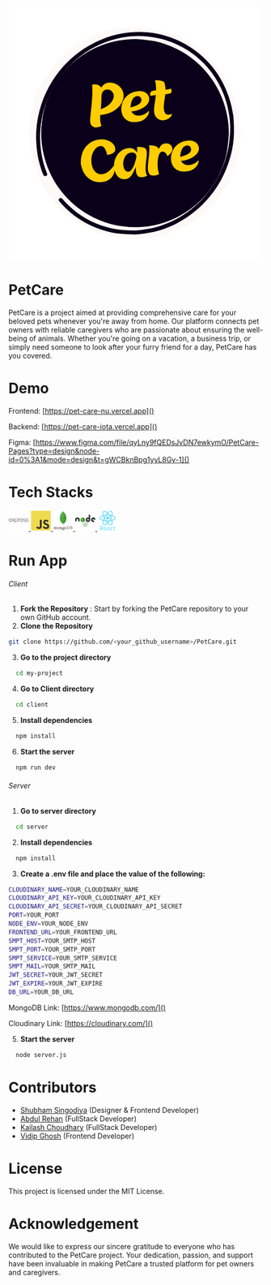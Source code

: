 ![1706539901084](./client/src/assets/images/logo.png)

# PetCare

PetCare is a project aimed at providing comprehensive care for your beloved pets whenever you're away from home. Our platform connects pet owners with reliable caregivers who are passionate about ensuring the well-being of animals. Whether you're going on a vacation, a business trip, or simply need someone to look after your furry friend for a day, PetCare has you covered.

# Demo

Frontend: [https://pet-care-nu.vercel.app]()

Backend: [https://pet-care-iota.vercel.app]()

Figma: [https://www.figma.com/file/qyLny9fQEDsJvDN7ewkymO/PetCare-Pages?type=design&node-id=0%3A1&mode=design&t=gWCBknBpg1yyL8Gy-1]()

# Tech Stacks

<p align="left"> <a href="https://expressjs.com" target="_blank" rel="noreferrer"> <img src="https://raw.githubusercontent.com/devicons/devicon/master/icons/express/express-original-wordmark.svg" alt="express" width="40" height="40"/> </a> <a href="https://developer.mozilla.org/en-US/docs/Web/JavaScript" target="_blank" rel="noreferrer"> <img src="https://raw.githubusercontent.com/devicons/devicon/master/icons/javascript/javascript-original.svg" alt="javascript" width="40" height="40"/> </a> <a href="https://www.mongodb.com/" target="_blank" rel="noreferrer"> <img src="https://raw.githubusercontent.com/devicons/devicon/master/icons/mongodb/mongodb-original-wordmark.svg" alt="mongodb" width="40" height="40"/> </a> <a href="https://nodejs.org" target="_blank" rel="noreferrer"> <img src="https://raw.githubusercontent.com/devicons/devicon/master/icons/nodejs/nodejs-original-wordmark.svg" alt="nodejs" width="40" height="40"/> </a> <a href="https://reactjs.org/" target="_blank" rel="noreferrer"> <img src="https://raw.githubusercontent.com/devicons/devicon/master/icons/react/react-original-wordmark.svg" alt="react" width="40" height="40"/> </a> </p>

# Run App

###### Client

1. **Fork the Repository** : Start by forking the PetCare repository to your own GitHub account.
2. **Clone the Repository**

```bash
git clone https://github.com/<your_github_username>/PetCare.git
```

3. **Go to the project directory**

```bash
  cd my-project
```

4. **Go to Client directory**

```bash
  cd client
```

5. **Install dependencies**

```bash
  npm install
```

6. **Start the server**

```bash
  npm run dev
```

###### Server

1. **Go to server directory**

```bash
  cd server
```

2. **Install dependencies**

```bash
  npm install
```

3. **Create a .env file and place the value of the following:**

```bash
CLOUDINARY_NAME=YOUR_CLOUDINARY_NAME
CLOUDINARY_API_KEY=YOUR_CLOUDINARY_API_KEY
CLOUDINARY_API_SECRET=YOUR_CLOUDINARY_API_SECRET
PORT=YOUR_PORT
NODE_ENV=YOUR_NODE_ENV
FRONTEND_URL=YOUR_FRONTEND_URL
SMPT_HOST=YOUR_SMTP_HOST
SMPT_PORT=YOUR_SMTP_PORT
SMPT_SERVICE=YOUR_SMTP_SERVICE
SMPT_MAIL=YOUR_SMTP_MAIL
JWT_SECRET=YOUR_JWT_SECRET
JWT_EXPIRE=YOUR_JWT_EXPIRE
DB_URL=YOUR_DB_URL
```

MongoDB Link: [https://www.mongodb.com/]()

Cloudinary Link: [https://cloudinary.com/]()

5. **Start the server**

```bash
  node server.js
```

# Contributors

- [Shubham Singodiya](https://github.com/singodiyashubham87) (Designer & Frontend Developer)
- [Abdul Rehan](https://github.com/abrehan2) (FullStack Developer)
- [Kailash Choudhary](https://github.com/kailashchoudhary11) (FullStack Developer)
- [Vidip Ghosh](https://github.com/Vidip-Ghosh) (Frontend Developer)

# License

This project is licensed under the MIT License.

# Acknowledgement

We would like to express our sincere gratitude to everyone who has contributed to the PetCare project. Your dedication, passion, and support have been invaluable in making PetCare a trusted platform for pet owners and caregivers.
